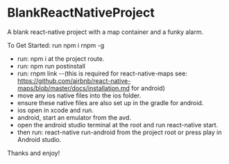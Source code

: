 # BlankReactNativeProject

A blank react-native project with a map container and a funky alarm.

To Get Started:
 run npm i rnpm -g
* run: npm i at the project route.
* run: npm run postinstall
* run: rnpm link --(this is required for react-native-maps see: https://github.com/airbnb/react-native-maps/blob/master/docs/installation.md for android)
* move any ios native files into the ios folder.
* ensure these native files are also set up in the gradle for android.
* ios open in xcode and run.
* android, start an emulator from the avd.
* open the android studio terminal at the root and run react-native start.
* then run: react-native run-android from the project root or press play in Android studio.

Thanks and enjoy!
